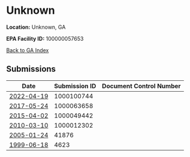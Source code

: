 # Unknown

**Location:** Unknown, GA

**EPA Facility ID:** 100000057653

[Back to GA Index](../../index.md)

## Submissions

| Date | Submission ID | Document Control Number |
|------|--------------|-------------------------|
| [2022-04-19](submissions/1000100744.md) | 1000100744 |  |
| [2017-05-24](submissions/1000063658.md) | 1000063658 |  |
| [2015-04-02](submissions/1000049442.md) | 1000049442 |  |
| [2010-03-10](submissions/1000012302.md) | 1000012302 |  |
| [2005-01-24](submissions/41876.md) | 41876 |  |
| [1999-06-18](submissions/4623.md) | 4623 |  |
